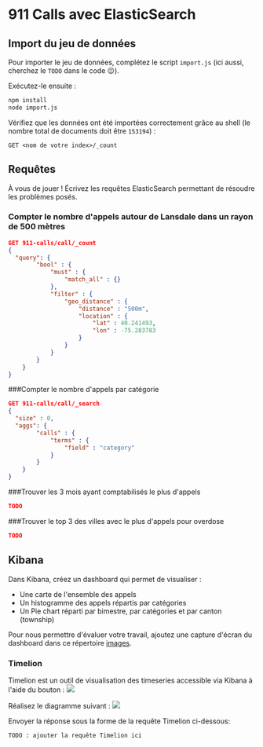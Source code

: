 # 911 Calls avec ElasticSearch

## Import du jeu de données

Pour importer le jeu de données, complétez le script `import.js` (ici aussi, cherchez le `TODO` dans le code :wink:).

Exécutez-le ensuite :

```bash
npm install
node import.js
```

Vérifiez que les données ont été importées correctement grâce au shell (le nombre total de documents doit être `153194`) :

```
GET <nom de votre index>/_count
```

## Requêtes

À vous de jouer ! Écrivez les requêtes ElasticSearch permettant de résoudre les problèmes posés.

### Compter le nombre d'appels autour de Lansdale dans un rayon de 500 mètres

```json
GET 911-calls/call/_count
{
  "query": {
        "bool" : {
            "must" : {
                "match_all" : {}
            },
            "filter" : {
                "geo_distance" : {
                    "distance" : "500m",
                    "location" : {
                        "lat" : 40.241493,
                        "lon" : -75.283783
                    }
                }
            }
        }
    }
}
```

###Compter le nombre d'appels par catégorie
```json
GET 911-calls/call/_search
{
  "size" : 0,
  "aggs": {
        "calls" : {
            "terms" : {
                "field" : "category"
            }
        }
    }
}
```

###Trouver les 3 mois ayant comptabilisés le plus d'appels
```json
TODO
```

###Trouver le top 3 des villes avec le plus d'appels pour overdose
```json
TODO
```

## Kibana

Dans Kibana, créez un dashboard qui permet de visualiser :

* Une carte de l'ensemble des appels
* Un histogramme des appels répartis par catégories
* Un Pie chart réparti par bimestre, par catégories et par canton (township)

Pour nous permettre d'évaluer votre travail, ajoutez une capture d'écran du dashboard dans ce répertoire [images](images).

### Timelion
Timelion est un outil de visualisation des timeseries accessible via Kibana à l'aide du bouton : ![](images/timelion.png)

Réalisez le diagramme suivant :
![](images/timelion-chart.png)

Envoyer la réponse sous la forme de la requête Timelion ci-dessous:  

```
TODO : ajouter la requête Timelion ici
```
